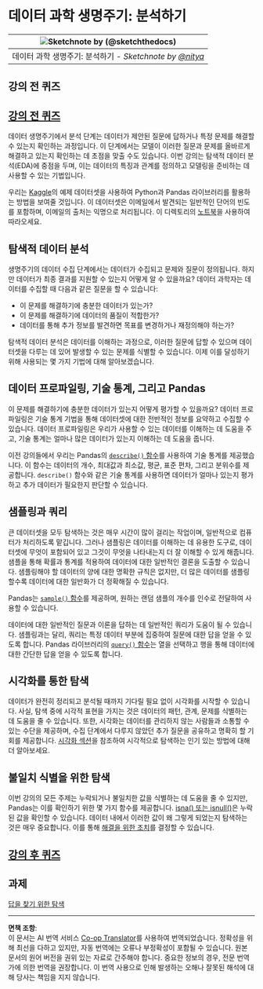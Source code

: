 <!--
CO_OP_TRANSLATOR_METADATA:
{
  "original_hash": "2baeafe1db4d58ee5b8ec85db9de728a",
  "translation_date": "2025-09-05T13:01:18+00:00",
  "source_file": "4-Data-Science-Lifecycle/15-analyzing/README.md",
  "language_code": "ko"
}
-->
# 데이터 과학 생명주기: 분석하기

|![ Sketchnote by [(@sketchthedocs)](https://sketchthedocs.dev) ](../../sketchnotes/15-Analyzing.png)|
|:---:|
| 데이터 과학 생명주기: 분석하기 - _Sketchnote by [@nitya](https://twitter.com/nitya)_ |

## 강의 전 퀴즈

## [강의 전 퀴즈](https://ff-quizzes.netlify.app/en/ds/quiz/28)

데이터 생명주기에서 분석 단계는 데이터가 제안된 질문에 답하거나 특정 문제를 해결할 수 있는지 확인하는 과정입니다. 이 단계에서는 모델이 이러한 질문과 문제를 올바르게 해결하고 있는지 확인하는 데 초점을 맞출 수도 있습니다. 이번 강의는 탐색적 데이터 분석(EDA)에 중점을 두며, 이는 데이터의 특징과 관계를 정의하고 모델링을 준비하는 데 사용할 수 있는 기법입니다.

우리는 [Kaggle](https://www.kaggle.com/balaka18/email-spam-classification-dataset-csv/version/1)의 예제 데이터셋을 사용하여 Python과 Pandas 라이브러리를 활용하는 방법을 보여줄 것입니다. 이 데이터셋은 이메일에서 발견되는 일반적인 단어의 빈도를 포함하며, 이메일의 출처는 익명으로 처리됩니다. 이 디렉토리의 [노트북](../../../../4-Data-Science-Lifecycle/15-analyzing/notebook.ipynb)을 사용하여 따라오세요.

## 탐색적 데이터 분석

생명주기의 데이터 수집 단계에서는 데이터가 수집되고 문제와 질문이 정의됩니다. 하지만 데이터가 최종 결과를 지원할 수 있는지 어떻게 알 수 있을까요? 데이터 과학자는 데이터를 수집할 때 다음과 같은 질문을 할 수 있습니다:
- 이 문제를 해결하기에 충분한 데이터가 있는가?
- 이 문제를 해결하기에 데이터의 품질이 적합한가?
- 데이터를 통해 추가 정보를 발견하면 목표를 변경하거나 재정의해야 하는가?

탐색적 데이터 분석은 데이터를 이해하는 과정으로, 이러한 질문에 답할 수 있으며 데이터셋을 다루는 데 있어 발생할 수 있는 문제를 식별할 수 있습니다. 이제 이를 달성하기 위해 사용되는 몇 가지 기법에 대해 알아보겠습니다.

## 데이터 프로파일링, 기술 통계, 그리고 Pandas
이 문제를 해결하기에 충분한 데이터가 있는지 어떻게 평가할 수 있을까요? 데이터 프로파일링은 기술 통계 기법을 통해 데이터셋에 대한 전반적인 정보를 요약하고 수집할 수 있습니다. 데이터 프로파일링은 우리가 사용할 수 있는 데이터를 이해하는 데 도움을 주고, 기술 통계는 얼마나 많은 데이터가 있는지 이해하는 데 도움을 줍니다.

이전 강의들에서 우리는 Pandas의 [`describe()` 함수](https://pandas.pydata.org/pandas-docs/stable/reference/api/pandas.DataFrame.describe.html)를 사용하여 기술 통계를 제공했습니다. 이 함수는 데이터의 개수, 최대값과 최소값, 평균, 표준 편차, 그리고 분위수를 제공합니다. `describe()` 함수와 같은 기술 통계를 사용하면 데이터가 얼마나 있는지 평가하고 추가 데이터가 필요한지 판단할 수 있습니다.

## 샘플링과 쿼리
큰 데이터셋을 모두 탐색하는 것은 매우 시간이 많이 걸리는 작업이며, 일반적으로 컴퓨터가 처리하도록 맡깁니다. 그러나 샘플링은 데이터를 이해하는 데 유용한 도구로, 데이터셋에 무엇이 포함되어 있고 그것이 무엇을 나타내는지 더 잘 이해할 수 있게 해줍니다. 샘플을 통해 확률과 통계를 적용하여 데이터에 대한 일반적인 결론을 도출할 수 있습니다. 샘플링해야 할 데이터의 양에 대한 명확한 규칙은 없지만, 더 많은 데이터를 샘플링할수록 데이터에 대한 일반화가 더 정확해질 수 있습니다.

Pandas는 [`sample()` 함수](https://pandas.pydata.org/pandas-docs/stable/reference/api/pandas.DataFrame.sample.html)를 제공하며, 원하는 랜덤 샘플의 개수를 인수로 전달하여 사용할 수 있습니다.

데이터에 대한 일반적인 질문과 이론을 답하는 데 일반적인 쿼리가 도움이 될 수 있습니다. 샘플링과는 달리, 쿼리는 특정 데이터 부분에 집중하여 질문에 대한 답을 얻을 수 있도록 합니다. Pandas 라이브러리의 [`query()` 함수](https://pandas.pydata.org/pandas-docs/stable/reference/api/pandas.DataFrame.query.html)는 열을 선택하고 행을 통해 데이터에 대한 간단한 답을 얻을 수 있도록 합니다.

## 시각화를 통한 탐색
데이터가 완전히 정리되고 분석될 때까지 기다릴 필요 없이 시각화를 시작할 수 있습니다. 사실, 탐색 중에 시각적 표현을 가지는 것은 데이터의 패턴, 관계, 문제를 식별하는 데 도움을 줄 수 있습니다. 또한, 시각화는 데이터를 관리하지 않는 사람들과 소통할 수 있는 수단을 제공하며, 수집 단계에서 다루지 않았던 추가 질문을 공유하고 명확히 할 기회를 제공합니다. [시각화 섹션](../../../../../../../../../3-Data-Visualization)을 참조하여 시각적으로 탐색하는 인기 있는 방법에 대해 더 알아보세요.

## 불일치 식별을 위한 탐색
이번 강의의 모든 주제는 누락되거나 불일치한 값을 식별하는 데 도움을 줄 수 있지만, Pandas는 이를 확인하기 위한 몇 가지 함수를 제공합니다. [isna() 또는 isnull()](https://pandas.pydata.org/pandas-docs/stable/reference/api/pandas.isna.html)은 누락된 값을 확인할 수 있습니다. 데이터 내에서 이러한 값이 왜 그렇게 되었는지 탐색하는 것은 매우 중요합니다. 이를 통해 [해결을 위한 조치](../../../../../../../../../2-Working-With-Data/08-data-preparation/notebook.ipynb)를 결정할 수 있습니다.

## [강의 후 퀴즈](https://ff-quizzes.netlify.app/en/ds/quiz/29)

## 과제

[답을 찾기 위한 탐색](assignment.md)

---

**면책 조항**:  
이 문서는 AI 번역 서비스 [Co-op Translator](https://github.com/Azure/co-op-translator)를 사용하여 번역되었습니다. 정확성을 위해 최선을 다하고 있지만, 자동 번역에는 오류나 부정확성이 포함될 수 있습니다. 원본 문서의 원어 버전을 권위 있는 자료로 간주해야 합니다. 중요한 정보의 경우, 전문 번역가에 의한 번역을 권장합니다. 이 번역 사용으로 인해 발생하는 오해나 잘못된 해석에 대해 당사는 책임을 지지 않습니다.  